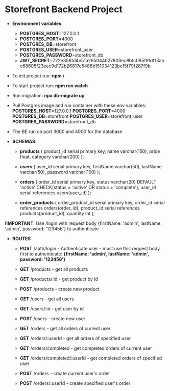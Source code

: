 # Storefront Backend Project

- **Environment variables**:

  - **POSTGRES_HOST**=127.0.0.1
  - **POSTGRES_PORT**=4000
  - **POSTGRES_DB**=storefront
  - **POSTGRES_USER**=storefront_user
  - **POSTGRES_PASSWORD**=storefront_db
  - **JWT_SECRET**=722e356fd4e51a265044b27803ec8bfc095f9fdf13abc68605f23eec9d172b26817c5488b151034123be15f79f287f9b

- To init project run: **npm i**
- To start project run: **npm run watch**
- Run migration: **npx db-migrate up**

- Pull Postgres image and run container with these env variables:
  **POSTGRES_HOST**=127.0.0.1
  **POSTGRES_PORT**=4000
  **POSTGRES_DB**=storefront
  **POSTGRES_USER**=storefront_user
  **POSTGRES_PASSWORD**=storefront_db

- The BE run on port 3000 and 4000 for the database

- **SCHEMAS**:

  - **products** (
    product_id serial primary key,
    name varchar(150),
    price float,
    category varchar(200)
    );

  - **users** (
    user_id serial primary key,
    firstName varchar(50),
    lastName varchar(50),
    password varchar(100)
    );

  - **orders** (
    order_id serial primary key,
    status varchar(20) DEFAULT 'active' CHECK(status = 'active' OR status = 'complete'),
    user_id serial references users(user_id)
    );

  - **order_products** (
    order_product_id serial primary key,
    order_id serial references orders(order_id),
    product_id serial references products(product_id),
    quantity int
    );

**!IMPORTANT**: Use /login with request body {firstName: 'admin', lastName: 'admin', password: '123456'} to authenticate

- **ROUTES**

  - **POST** /auth/login - Authenticate user - must use this request body first to authenticate: **{firstName: 'admin', lastName: 'admin', password: '123456'}**

  - **GET** /products - get all products
  - **GET** /products/:id - get product by id
  - **POST** /products - create new product

  - **GET** /users - get all users
  - **GET** /users/:id - get user by id
  - **POST** /users - create new user

  - **GET** /orders - get all orders of current user
  - **GET** /orders/:userId - get all orders of specified user
  - **GET** /orders/completed - get completed orders of current user
  - **GET** /orders/completed/:userId - get completed orders of specified user
  - **POST** /orders - create current user's order
  - **POST** /orders/:userId - create specified user's order
